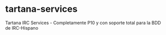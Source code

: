 tartana-services
================

Tartana IRC Services - Completamente P10 y con soporte total para la BDD de IRC-Hispano